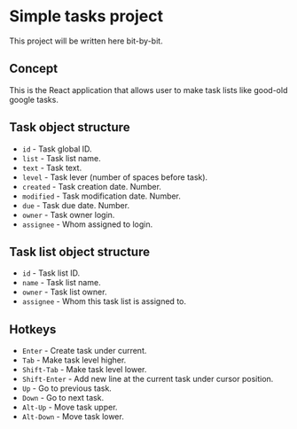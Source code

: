 # Simple tasks project

This project will be written here bit-by-bit.

## Concept

This is the React application that allows user to make task lists like good-old
google tasks.

## Task object structure

- `id` - Task global ID.
- `list` - Task list name.
- `text` - Task text.
- `level` - Task lever (number of spaces before task).
- `created` - Task creation date. Number.
- `modified` - Task modification date. Number.
- `due` - Task due date. Number.
- `owner` - Task owner login.
- `assignee` - Whom assigned to login.

## Task list object structure

- `id` - Task list ID.
- `name` - Task list name.
- `owner` - Task list owner.
- `assignee` - Whom this task list is assigned to.

## Hotkeys

- `Enter` - Create task under current.
- `Tab` - Make task level higher.
- `Shift-Tab` - Make task level lower.
- `Shift-Enter` - Add new line at the current task under cursor position.
- `Up` - Go to previous task.
- `Down` - Go to next task.
- `Alt-Up` - Move task upper.
- `Alt-Down` - Move task lower.
